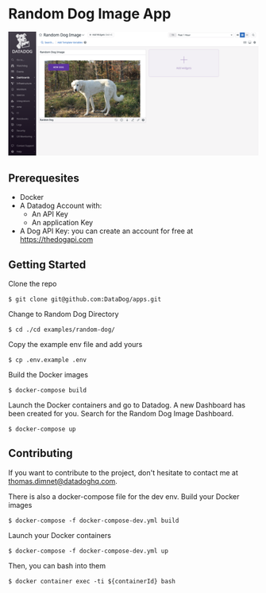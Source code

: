 # Random Dog Image App

![A Dog Image in your Datadog Dashboard](hero.png)

## Prerequesites

- Docker
- A Datadog Account with:
  - An API Key
  - An application Key
- A Dog API Key: you can create an account for free at https://thedogapi.com


## Getting Started

Clone the repo

```
$ git clone git@github.com:DataDog/apps.git
```

Change to Random Dog Directory

```
$ cd ./cd examples/random-dog/
```

Copy the example env file and add yours

```
$ cp .env.example .env
```

Build the Docker images

```
$ docker-compose build
```

Launch the Docker containers and go to Datadog. A new Dashboard has been
created for you. Search for the Random Dog Image Dashboard.

```
$ docker-compose up
```

## Contributing

If you want to contribute to the project, don't hesitate to contact me at
thomas.dimnet@datadoghq.com.

There is also a docker-compose file for the dev env.
Build your Docker images

```
$ docker-compose -f docker-compose-dev.yml build
```

Launch your Docker containers

```
$ docker-compose -f docker-compose-dev.yml up
```

Then, you can bash into them

```
$ docker container exec -ti ${containerId} bash
```




